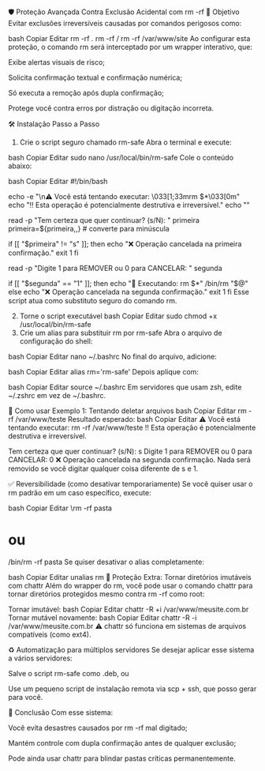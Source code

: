 🛡️ Proteção Avançada Contra Exclusão Acidental com rm -rf
📌 Objetivo
Evitar exclusões irreversíveis causadas por comandos perigosos como:

bash
Copiar
Editar
rm -rf *.*
rm -rf /
rm -rf /var/www/site
Ao configurar esta proteção, o comando rm será interceptado por um wrapper interativo, que:

Exibe alertas visuais de risco;

Solicita confirmação textual e confirmação numérica;

Só executa a remoção após dupla confirmação;

Protege você contra erros por distração ou digitação incorreta.

🛠️ Instalação Passo a Passo
1. Crie o script seguro chamado rm-safe
Abra o terminal e execute:

bash
Copiar
Editar
sudo nano /usr/local/bin/rm-safe
Cole o conteúdo abaixo:

bash
Copiar
Editar
#!/bin/bash

echo -e "\n⚠️  Você está tentando executar: \033[1;33mrm $*\033[0m"
echo "‼️  Esta operação é potencialmente destrutiva e irreversível."
echo ""

read -p "Tem certeza que quer continuar? (s/N): " primeira
primeira=${primeira,,}  # converte para minúscula

if [[ "$primeira" != "s" ]]; then
    echo "❌ Operação cancelada na primeira confirmação."
    exit 1
fi

read -p "Digite 1 para REMOVER ou 0 para CANCELAR: " segunda

if [[ "$segunda" == "1" ]]; then
    echo "🧨 Executando: rm $*"
    /bin/rm "$@"
else
    echo "❌ Operação cancelada na segunda confirmação."
    exit 1
fi
Esse script atua como substituto seguro do comando rm.

2. Torne o script executável
bash
Copiar
Editar
sudo chmod +x /usr/local/bin/rm-safe
3. Crie um alias para substituir rm por rm-safe
Abra o arquivo de configuração do shell:

bash
Copiar
Editar
nano ~/.bashrc
No final do arquivo, adicione:

bash
Copiar
Editar
alias rm='rm-safe'
Depois aplique com:

bash
Copiar
Editar
source ~/.bashrc
Em servidores que usam zsh, edite ~/.zshrc em vez de ~/.bashrc.

🧪 Como usar
Exemplo 1: Tentando deletar arquivos
bash
Copiar
Editar
rm -rf /var/www/teste
Resultado esperado:
bash
Copiar
Editar
⚠️  Você está tentando executar: rm -rf /var/www/teste
‼️  Esta operação é potencialmente destrutiva e irreversível.

Tem certeza que quer continuar? (s/N): s
Digite 1 para REMOVER ou 0 para CANCELAR: 0
❌ Operação cancelada na segunda confirmação.
Nada será removido se você digitar qualquer coisa diferente de s e 1.

✅ Reversibilidade (como desativar temporariamente)
Se você quiser usar o rm padrão em um caso específico, execute:

bash
Copiar
Editar
\rm -rf pasta
# ou
/bin/rm -rf pasta
Se quiser desativar o alias completamente:

bash
Copiar
Editar
unalias rm
🔐 Proteção Extra: Tornar diretórios imutáveis com chattr
Além do wrapper do rm, você pode usar o comando chattr para tornar diretórios protegidos mesmo contra rm -rf como root:

Tornar imutável:
bash
Copiar
Editar
chattr -R +i /var/www/meusite.com.br
Tornar mutável novamente:
bash
Copiar
Editar
chattr -R -i /var/www/meusite.com.br
⚠️ chattr só funciona em sistemas de arquivos compatíveis (como ext4).

♻️ Automatização para múltiplos servidores
Se desejar aplicar esse sistema a vários servidores:

Salve o script rm-safe como .deb, ou

Use um pequeno script de instalação remota via scp + ssh, que posso gerar para você.

📝 Conclusão
Com esse sistema:

Você evita desastres causados por rm -rf mal digitado;

Mantém controle com dupla confirmação antes de qualquer exclusão;

Pode ainda usar chattr para blindar pastas críticas permanentemente.

